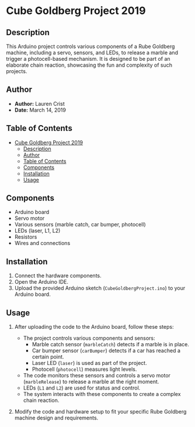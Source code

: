 # Cube Goldberg Project 2019

## Description

This Arduino project controls various components of a Rube Goldberg machine, including a servo, sensors, and LEDs, to release a marble and trigger a photocell-based mechanism. It is designed to be part of an elaborate chain reaction, showcasing the fun and complexity of such projects.

## Author

- **Author:** Lauren Crist
- **Date:** March 14, 2019

## Table of Contents

- [Cube Goldberg Project 2019](#cube-goldberg-project-2019)
  - [Description](#description)
  - [Author](#author)
  - [Table of Contents](#table-of-contents)
  - [Components](#components)
  - [Installation](#installation)
  - [Usage](#usage)

## Components

- Arduino board
- Servo motor
- Various sensors (marble catch, car bumper, photocell)
- LEDs (laser, L1, L2)
- Resistors
- Wires and connections

## Installation

1. Connect the hardware components.
2. Open the Arduino IDE.
3. Upload the provided Arduino sketch (`CubeGoldbergProject.ino`) to your Arduino board.

## Usage

1. After uploading the code to the Arduino board, follow these steps:
   - The project controls various components and sensors:
     - Marble catch sensor (`marbleCatch`) detects if a marble is in place.
     - Car bumper sensor (`carBumper`) detects if a car has reached a certain point.
     - Laser LED (`laser`) is used as part of the project.
     - Photocell (`photocell`) measures light levels.
   - The code monitors these sensors and controls a servo motor (`marbleRelease`) to release a marble at the right moment.
   - LEDs (`L1` and `L2`) are used for status and control.
   - The system interacts with these components to create a complex chain reaction.

2. Modify the code and hardware setup to fit your specific Rube Goldberg machine design and requirements.
